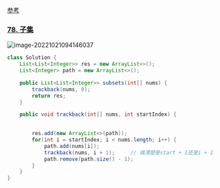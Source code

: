

[参考](https://leetcode.cn/problems/subsets/solution/c-zong-jie-liao-hui-su-wen-ti-lei-xing-dai-ni-gao-/)

### [78. 子集](https://leetcode.cn/problems/subsets/)

![image-20221021094146037](/Users/kuan/Library/Application%2520Support/typora-user-images/image-20221021094146037.png)

```java
class Solution {
    List<List<Integer>> res = new ArrayList<>();
    List<Integer> path = new ArrayList<>();

    public List<List<Integer>> subsets(int[] nums) {
        trackback(nums, 0);
        return res;
    }

    public void trackback(int[] nums, int startIndex) {
 

        res.add(new ArrayList<>(path));
        for(int i = startIndex; i < nums.length; i++) {
            path.add(nums[i]);
            trackback(nums, i + 1);		// 搞清楚是start + 1还是i + 1
            path.remove(path.size() - 1);
        }
    }
}
```

